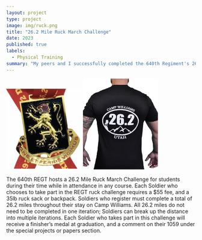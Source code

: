 ```yaml
---
layout: project
type: project
image: img/ruck.png
title: "26.2 Mile Ruck March Challenge"
date: 2023
published: true
labels:
  - Physical Training
summary: "My peers and I successfully completed the 640th Regiment's 26.2 mile ruck march challenge."
---
```


<div class="text-center p-4">
  <img width="200px" src="../img/ruck-medal.png" class="img-thumbnail" >
  <img width="200px" src="../img/ruck-tshirt.png" class="img-thumbnail" >
</div>

The 640th REGT hosts a 26.2 Mile Ruck March Challenge for students during their time while in attendance in any course. Each Soldier who chooses to take part in the REGT ruck challenge requires a $55 fee, and a 35lb ruck sack or backpack. Soldiers who register must complete a total of 26.2 miles throughout their stay on Camp Williams. All 26.2 miles do not need to be completed in one iteration; Soldiers can break up the distance into multiple iterations. Each Soldier who takes part in this challenge will receive a finisher’s medal at graduation, and a comment on their 1059 under the special projects or papers section.

